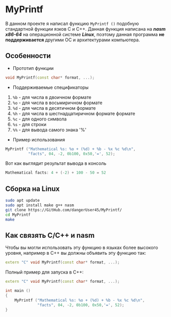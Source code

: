 # MyPrintf

В данном проекте я написал функцию ```MyPrintf ()``` подобную стандартной функции  язков C и C++.
Данная функция написана на ***nasm x86-64*** на операционной системе ***Linux***, поэтому данная программа **не поддерживается** другими ОС и архитектурами компьютера.

## Особенности
* Прототип функции
```cpp
void MyPrintf(const char* format, ...);
```

* Поддерживаемые спецификаторы
1. ```%b``` - для числа в двоичном формате
2. ```%o``` - для числа в восьмиричном формате
3. ```%d``` - для числа в десятичном формате
4. ```%h``` - для числа в шестнадцатиричном формате формате
5. ```%c``` - для одного символа
6. ```%s``` - для строки
7. ```%%``` - для вывода самого знака '%'


* Пример использования
```cpp
MyPrintf ("Mathematical %s: %o + (%d) + %b - %x %c %d\n",
          "facts", 04, -2, 0b100, 0x50,'=', 52);
```

Вот как выглядит результат вывода в консоль

```cpp
Mathematical facts: 4 + (-2) + 100 - 50 = 52
```
## Сборка на Linux
```bash
sudo apt update
sudo apt install make g++ nasm
git clone https://GitHub.com/dangerUser45/MyPrintf/
cd MyPrintf
make
```

## Как связять С/С++ и nasm
Чтобы вы могли использовать эту функцию в языках более высокого уровня, например в С++ вы должны объявить эту функцию так:
```cpp
extern "C" void MyPrintf(const char* format, ...);
```
Полный пример для запуска в C++:
```cpp
extern "C" void MyPrintf(const char* format, ...);

int main ()
{
    MyPrintf ("Mathematical %s: %o + (%d) + %b - %x %c %d\n",
              "facts", 04, -2, 0b100, 0x50,'=', 52);
}
```
